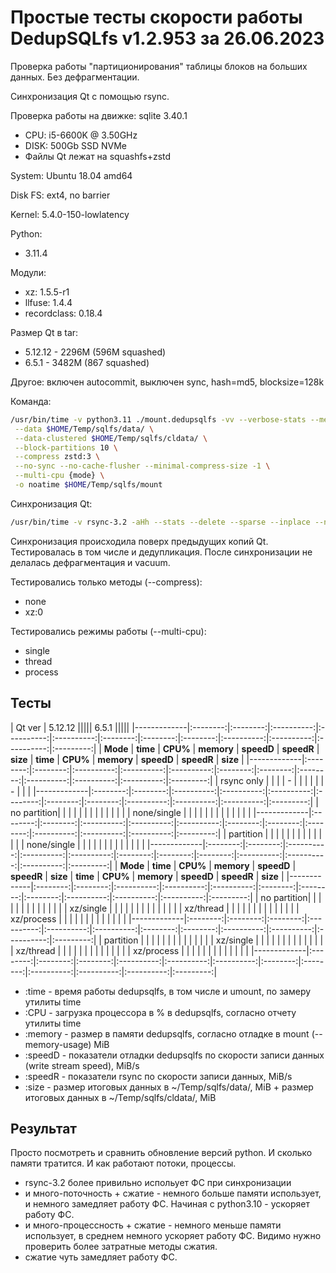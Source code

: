 # Простые тесты скорости работы DedupSQLfs v1.2.953 за 26.06.2023

Проверка работы "партиционирования" таблицы блоков на больших данных.
Без дефрагментации.

Cинхронизация Qt с помощью rsync.

Проверка работы на движке: sqlite 3.40.1

- CPU: i5-6600K @ 3.50GHz
- DISK: 500Gb SSD NVMe
- Файлы Qt лежат на squashfs+zstd

System: Ubuntu 18.04 amd64

Disk FS: ext4, no barrier

Kernel: 5.4.0-150-lowlatency

Python:
- 3.11.4

Модули:
- xz: 1.5.5-r1
- llfuse: 1.4.4
- recordclass: 0.18.4

Размер Qt в tar:

* 5.12.12 - 2296M (596M squashed)
* 6.5.1 - 3482M (867 squashed)

Другое: включен autocommit, выключен sync, hash=md5, blocksize=128k

Команда:
```sh
/usr/bin/time -v python3.11 ./mount.dedupsqlfs -vv --verbose-stats --memory-usage \
 --data $HOME/Temp/sqlfs/data/ \
 --data-clustered $HOME/Temp/sqlfs/cldata/ \
 --block-partitions 10 \
 --compress zstd:3 \
 --no-sync --no-cache-flusher --minimal-compress-size -1 \
 --multi-cpu {mode} \
 -o noatime $HOME/Temp/sqlfs/mount
```

Синхронизация Qt:
```sh
/usr/bin/time -v rsync-3.2 -aHh --stats --delete --sparse --inplace --no-whole-file {qt-dir}/ $HOME/Temp/sqlfs/mount/Qt/ && sudo umount $HOME/Temp/sqlfs/mount
```

Синхронизация происходила поверх предыдущих копий Qt.
Тестировалась в том числе и дедупликация.
После синхронизации не делалась дефрагментация и vacuum.

Тестировались только методы (--compress):

* none
* xz:0

Тестировались режимы работы (--multi-cpu):

* single
* thread
* process

## Тесты

| Qt ver      | 5.12.12                                                             ||||| 6.5.1                                                            |||||
|-------------|:--------:|:--------:|:----------:|:----------:|:----------:|:--------:|:--------:|:--------:|:----------:|:----------:|:----------:|:---------:|
| **Mode**    | **time** | **CPU%** | **memory** | **speedD** | **speedR** | **size** | **time** | **CPU%** | **memory** | **speedD** | **speedR** |  **size** |
|-------------|:--------:|:--------:|:----------:|:----------:|:----------:|:--------:|:--------:|:--------:|:----------:|:----------:|:----------:|:---------:|
| rsync only  |          |          |            | -          |            |          |          |          |            | -          |            |           |
|-------------|:--------:|:--------:|:----------:|:----------:|:----------:|:--------:|:--------:|:--------:|:----------:|:----------:|:----------:|:---------:|
| no partition|          |          |            |            |            |          |          |          |            |            |            |           |
| none/single |          |          |            |            |            |          |          |          |            |            |            |           |
|-------------|:--------:|:--------:|:----------:|:----------:|:----------:|:--------:|:--------:|:--------:|:----------:|:----------:|:----------:|:---------:|
| partition   |          |          |            |            |            |          |          |          |            |            |            |           |
| none/single |          |          |            |            |            |          |          |          |            |            |            |           |
|-------------|:--------:|:--------:|:----------:|:----------:|:----------:|:--------:|:--------:|:--------:|:----------:|:----------:|:----------:|:---------:|
| **Mode**    | **time** | **CPU%** | **memory** | **speedD** | **speedR** | **size** | **time** | **CPU%** | **memory** | **speedD** | **speedR** |  **size** |
|-------------|:--------:|:--------:|:----------:|:----------:|:----------:|:--------:|:--------:|:--------:|:----------:|:----------:|:----------:|:---------:|
| no partition|          |          |            |            |            |          |          |          |            |            |            |           |
| xz/single   |          |          |            |            |            |          |          |          |            |            |            |           |
| xz/thread   |          |          |            |            |            |          |          |          |            |            |            |           |
| xz/process  |          |          |            |            |            |          |          |          |            |            |            |           |
|-------------|:--------:|:--------:|:--------:|:----------:|:----------:|:----------:|:--------:|:--------:|:----------:|:----------:|:----------:|:---------:|
| partition   |          |          |            |            |            |          |          |          |            |            |            |           |
| xz/single   |          |          |            |            |            |          |          |          |            |            |            |           |
| xz/thread   |          |          |            |            |            |          |          |          |            |            |            |           |
| xz/process  |          |          |            |            |            |          |          |          |            |            |            |           |
|-------------|:--------:|:--------:|:--------:|:----------:|:----------:|:----------:|:--------:|:--------:|:----------:|:----------:|:----------:|:---------:|

* :time   - время работы dedupsqlfs, в том числе и umount, по замеру утилиты time
* :CPU    - загрузка процессора в % в dedupsqlfs, согласно отчету утилиты time
* :memory - размер в памяти dedupsqlfs, согласно отладке в mount (--memory-usage) MiB
* :speedD - показатели отладки dedupsqlfs по скорости записи данных (write stream speed), MiB/s
* :speedR - показатели rsync по скорости записи данных, MiB/s
* :size   - размер итоговых данных в ~/Temp/sqlfs/data/, MiB + размер итоговых данных в ~/Temp/sqlfs/cldata/, MiB

## Результат

Просто посмотреть и сравнить обновление версий python. И сколько памяти тратится. И как работают потоки, процессы.

- rsync-3.2 более привильно испольует ФС при синхронизации
- и много-поточность + сжатие - немного больше памяти использует, и немного замедляет работу ФС. Начиная с python3.10 - ускоряет работу ФС.
- и много-процессность + сжатие - немного меньше памяти использует, в среднем немного ускоряет работу ФС. Видимо нужно проверить более затратные методы сжатия.
- сжатие чуть замедляет работу ФС.
